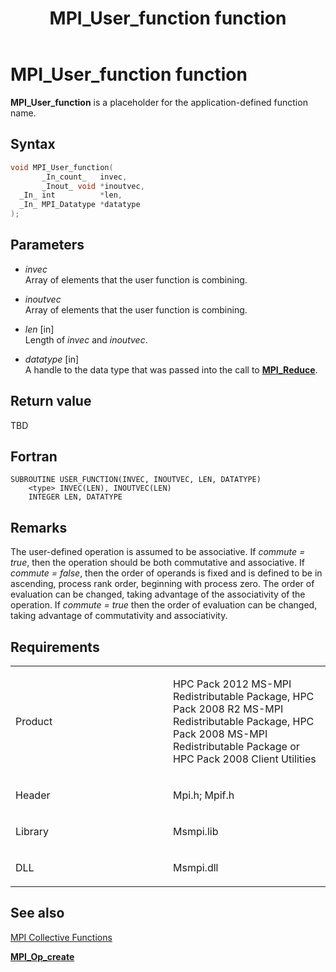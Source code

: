 ﻿---
title: MPI_User_function function
TOCTitle: MPI_User_function function
ms:assetid: 81f4f323-be56-4546-b589-9f1a0aae1515
ms:mtpsurl: https://msdn.microsoft.com/en-us/library/Dn520588(v=VS.85)
ms:contentKeyID: 59361059
ms.date: 03/28/2018
mtps_version: v=VS.85
f1_keywords:
- mpi/MPI_User_function
- mpi/USER_FUNCTION
- MPI_User_function
- mpif/MPI_User_function
- mpif/USER_FUNCTION
- USER_FUNCTION
dev_langs:
- C++
- C
---

# MPI\_User\_function function

**MPI\_User\_function** is a placeholder for the application-defined function name.

## Syntax

``` c++
void MPI_User_function(
       _In_count_   invec,
       _Inout_ void *inoutvec,
  _In_ int          *len,
  _In_ MPI_Datatype *datatype
);
```

## Parameters

  - *invec*  
    Array of elements that the user function is combining.

  - *inoutvec*  
    Array of elements that the user function is combining.

  - *len* \[in\]  
    Length of *invec* and *inoutvec*.

  - *datatype* \[in\]  
    A handle to the data type that was passed into the call to [**MPI\_Reduce**](mpi-reduce-function.md).

## Return value

TBD

## Fortran

    SUBROUTINE USER_FUNCTION(INVEC, INOUTVEC, LEN, DATATYPE)
        <type> INVEC(LEN), INOUTVEC(LEN)
        INTEGER LEN, DATATYPE

## Remarks

The user-defined operation is assumed to be associative. If *commute = true*, then the operation should be both commutative and associative. If *commute = false*, then the order of operands is fixed and is defined to be in ascending, process rank order, beginning with process zero. The order of evaluation can be changed, taking advantage of the associativity of the operation. If *commute = true* then the order of evaluation can be changed, taking advantage of commutativity and associativity.

## Requirements

<table>
<colgroup>
<col style="width: 50%" />
<col style="width: 50%" />
</colgroup>
<tbody>
<tr class="odd">
<td><p>Product</p></td>
<td><p>HPC Pack 2012 MS-MPI Redistributable Package, HPC Pack 2008 R2 MS-MPI Redistributable Package, HPC Pack 2008 MS-MPI Redistributable Package or HPC Pack 2008 Client Utilities</p></td>
</tr>
<tr class="even">
<td><p>Header</p></td>
<td>Mpi.h;
Mpif.h</td>
</tr>
<tr class="odd">
<td><p>Library</p></td>
<td>Msmpi.lib</td>
</tr>
<tr class="even">
<td><p>DLL</p></td>
<td>Msmpi.dll</td>
</tr>
</tbody>
</table>


## See also

[MPI Collective Functions](mpi-collective-functions.md)

[**MPI\_Op\_create**](mpi-op-create-function.md)

